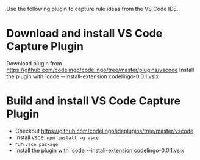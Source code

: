 
Use the following plugin to capture rule ideas from the VS Code IDE.

# Download and install VS Code Capture Plugin 

Download plugin from https://github.com/codelingo/codelingo/tree/master/plugins/vscode
Install the plugin with `code --install-extension codelingo-0.0.1.vsix

# Build and install VS Code Capture Plugin 

- Checkout https://github.com/codelingo/ideplugins/tree/master/vscode
- Install vsce: `npm install -g vsce`
- run `vsce package`
- Install the plugin with `code --install-extension codelingo-0.0.1.vsix

